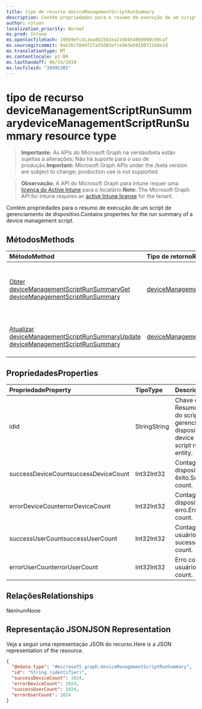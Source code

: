 ```yaml
---
title: tipo de recurso deviceManagementScriptRunSummary
description: Contém propriedades para o resumo de execução de um script de gerenciamento de dispositivo.
author: rolyon
localization_priority: Normal
ms.prod: Intune
ms.openlocfilehash: 199b9efcdc3ea862502ea22d845480d990c99caf
ms.sourcegitcommit: 0a62bc5849f27a55d83efce9b3eb01b9711bbe1d
ms.translationtype: MT
ms.contentlocale: pt-BR
ms.lasthandoff: 06/14/2019
ms.locfileid: "34995305"
---
```

# <a name="devicemanagementscriptrunsummary-resource-type"></a><span data-ttu-id="cf27e-103">tipo de recurso deviceManagementScriptRunSummary</span><span class="sxs-lookup"><span data-stu-id="cf27e-103">deviceManagementScriptRunSummary resource type</span></span>

> <span data-ttu-id="cf27e-104">**Importante:** As APIs do Microsoft Graph na versão/beta estão sujeitas a alterações; Não há suporte para o uso de produção.</span><span class="sxs-lookup"><span data-stu-id="cf27e-104">**Important:** Microsoft Graph APIs under the /beta version are subject to change; production use is not supported.</span></span>

> <span data-ttu-id="cf27e-105">**Observação:** A API do Microsoft Graph para Intune requer uma [licença do Active Intune](https://go.microsoft.com/fwlink/?linkid=839381) para o locatário.</span><span class="sxs-lookup"><span data-stu-id="cf27e-105">**Note:** The Microsoft Graph API for Intune requires an [active Intune license](https://go.microsoft.com/fwlink/?linkid=839381) for the tenant.</span></span>

<span data-ttu-id="cf27e-106">Contém propriedades para o resumo de execução de um script de gerenciamento de dispositivo.</span><span class="sxs-lookup"><span data-stu-id="cf27e-106">Contains properties for the run summary of a device management script.</span></span>

## <a name="methods"></a><span data-ttu-id="cf27e-107">Métodos</span><span class="sxs-lookup"><span data-stu-id="cf27e-107">Methods</span></span>
|<span data-ttu-id="cf27e-108">Método</span><span class="sxs-lookup"><span data-stu-id="cf27e-108">Method</span></span>|<span data-ttu-id="cf27e-109">Tipo de retorno</span><span class="sxs-lookup"><span data-stu-id="cf27e-109">Return Type</span></span>|<span data-ttu-id="cf27e-110">Descrição</span><span class="sxs-lookup"><span data-stu-id="cf27e-110">Description</span></span>|
|:---|:---|:---|
|[<span data-ttu-id="cf27e-111">Obter deviceManagementScriptRunSummary</span><span class="sxs-lookup"><span data-stu-id="cf27e-111">Get deviceManagementScriptRunSummary</span></span>](../api/intune-devices-devicemanagementscriptrunsummary-get.md)|[<span data-ttu-id="cf27e-112">deviceManagementScriptRunSummary</span><span class="sxs-lookup"><span data-stu-id="cf27e-112">deviceManagementScriptRunSummary</span></span>](../resources/intune-devices-devicemanagementscriptrunsummary.md)|<span data-ttu-id="cf27e-113">Leia as propriedades e as relações do objeto [deviceManagementScriptRunSummary](../resources/intune-devices-devicemanagementscriptrunsummary.md) .</span><span class="sxs-lookup"><span data-stu-id="cf27e-113">Read properties and relationships of the [deviceManagementScriptRunSummary](../resources/intune-devices-devicemanagementscriptrunsummary.md) object.</span></span>|
|[<span data-ttu-id="cf27e-114">Atualizar deviceManagementScriptRunSummary</span><span class="sxs-lookup"><span data-stu-id="cf27e-114">Update deviceManagementScriptRunSummary</span></span>](../api/intune-devices-devicemanagementscriptrunsummary-update.md)|[<span data-ttu-id="cf27e-115">deviceManagementScriptRunSummary</span><span class="sxs-lookup"><span data-stu-id="cf27e-115">deviceManagementScriptRunSummary</span></span>](../resources/intune-devices-devicemanagementscriptrunsummary.md)|<span data-ttu-id="cf27e-116">Atualiza as propriedades de um objeto [deviceManagementScriptRunSummary](../resources/intune-devices-devicemanagementscriptrunsummary.md) .</span><span class="sxs-lookup"><span data-stu-id="cf27e-116">Update the properties of a [deviceManagementScriptRunSummary](../resources/intune-devices-devicemanagementscriptrunsummary.md) object.</span></span>|

## <a name="properties"></a><span data-ttu-id="cf27e-117">Propriedades</span><span class="sxs-lookup"><span data-stu-id="cf27e-117">Properties</span></span>
|<span data-ttu-id="cf27e-118">Propriedade</span><span class="sxs-lookup"><span data-stu-id="cf27e-118">Property</span></span>|<span data-ttu-id="cf27e-119">Tipo</span><span class="sxs-lookup"><span data-stu-id="cf27e-119">Type</span></span>|<span data-ttu-id="cf27e-120">Descrição</span><span class="sxs-lookup"><span data-stu-id="cf27e-120">Description</span></span>|
|:---|:---|:---|
|<span data-ttu-id="cf27e-121">id</span><span class="sxs-lookup"><span data-stu-id="cf27e-121">id</span></span>|<span data-ttu-id="cf27e-122">String</span><span class="sxs-lookup"><span data-stu-id="cf27e-122">String</span></span>|<span data-ttu-id="cf27e-123">Chave da entidade de Resumo de execução do script de gerenciamento de dispositivo.</span><span class="sxs-lookup"><span data-stu-id="cf27e-123">Key of the device management script run summary entity.</span></span>|
|<span data-ttu-id="cf27e-124">successDeviceCount</span><span class="sxs-lookup"><span data-stu-id="cf27e-124">successDeviceCount</span></span>|<span data-ttu-id="cf27e-125">Int32</span><span class="sxs-lookup"><span data-stu-id="cf27e-125">Int32</span></span>|<span data-ttu-id="cf27e-126">Contagem de dispositivos com êxito.</span><span class="sxs-lookup"><span data-stu-id="cf27e-126">Success device count.</span></span>|
|<span data-ttu-id="cf27e-127">errorDeviceCount</span><span class="sxs-lookup"><span data-stu-id="cf27e-127">errorDeviceCount</span></span>|<span data-ttu-id="cf27e-128">Int32</span><span class="sxs-lookup"><span data-stu-id="cf27e-128">Int32</span></span>|<span data-ttu-id="cf27e-129">Contagem de dispositivos de erro.</span><span class="sxs-lookup"><span data-stu-id="cf27e-129">Error device count.</span></span>|
|<span data-ttu-id="cf27e-130">successUserCount</span><span class="sxs-lookup"><span data-stu-id="cf27e-130">successUserCount</span></span>|<span data-ttu-id="cf27e-131">Int32</span><span class="sxs-lookup"><span data-stu-id="cf27e-131">Int32</span></span>|<span data-ttu-id="cf27e-132">Contagem de usuários com sucesso.</span><span class="sxs-lookup"><span data-stu-id="cf27e-132">Success user count.</span></span>|
|<span data-ttu-id="cf27e-133">errorUserCount</span><span class="sxs-lookup"><span data-stu-id="cf27e-133">errorUserCount</span></span>|<span data-ttu-id="cf27e-134">Int32</span><span class="sxs-lookup"><span data-stu-id="cf27e-134">Int32</span></span>|<span data-ttu-id="cf27e-135">Erro contagem de usuários.</span><span class="sxs-lookup"><span data-stu-id="cf27e-135">Error user count.</span></span>|

## <a name="relationships"></a><span data-ttu-id="cf27e-136">Relações</span><span class="sxs-lookup"><span data-stu-id="cf27e-136">Relationships</span></span>
<span data-ttu-id="cf27e-137">Nenhum</span><span class="sxs-lookup"><span data-stu-id="cf27e-137">None</span></span>

## <a name="json-representation"></a><span data-ttu-id="cf27e-138">Representação JSON</span><span class="sxs-lookup"><span data-stu-id="cf27e-138">JSON Representation</span></span>
<span data-ttu-id="cf27e-139">Veja a seguir uma representação JSON do recurso.</span><span class="sxs-lookup"><span data-stu-id="cf27e-139">Here is a JSON representation of the resource.</span></span>
<!-- {
  "blockType": "resource",
  "keyProperty": "id",
  "@odata.type": "microsoft.graph.deviceManagementScriptRunSummary"
}
-->
``` json
{
  "@odata.type": "#microsoft.graph.deviceManagementScriptRunSummary",
  "id": "String (identifier)",
  "successDeviceCount": 1024,
  "errorDeviceCount": 1024,
  "successUserCount": 1024,
  "errorUserCount": 1024
}
```





